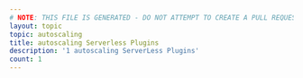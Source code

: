 ```yaml
---
# NOTE: THIS FILE IS GENERATED - DO NOT ATTEMPT TO CREATE A PULL REQUEST TO UPDATE THE DATA. 
layout: topic
topic: autoscaling
title: autoscaling Serverless Plugins
description: '1 autoscaling ServerLess Plugins'
count: 1
---
```

